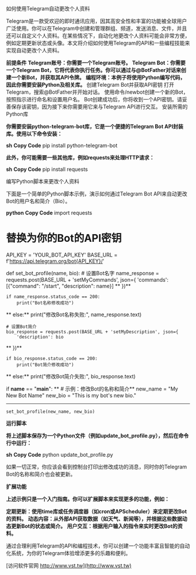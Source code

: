 如何使用Telegram自动更改个人资料

Telegram是一款受欢迎的即时通讯应用，因其高安全性和丰富的功能被全球用户广泛使用。你可以在Telegram中创建和管理群组、频道，发送消息、文件，并且还可以自定义个人资料。在某些情况下，自动化地更改个人资料可能会非常方便，例如定期更新状态或头像。本文将介绍如何使用Telegram的API和一些编程技能来实现自动更改个人资料。

**前提条件**
**Telegram账号：你需要一个Telegram账号。**
**Telegram Bot：你需要一个Telegram Bot，它将代表你执行任务。你可以通过与@BotFather对话来创建一个新Bot，并获取其API令牌。**
**编程环境：本例子将使用Python编写代码，因此你需要安装Python及相关库。**
创建Telegram Bot并获取API密钥
打开Telegram，搜索@BotFather并开始对话。
使用命令/newbot创建一个新的Bot，按照指示进行命名和设置用户名。
Bot创建成功后，你将收到一个API密钥。请妥善保存该密钥，因为接下来你需要用它来与Telegram API进行交互。
安装所需的Python库

**你需要安装python-telegram-bot库，它是一个便捷的Telegram Bot API封装库。使用以下命令安装：**

**sh**
**Copy Code**
pip install python-telegram-bot


**此外，你可能需要一些其他库，例如requests来处理HTTP请求：**

**sh**
**Copy Code**
pip install requests

编写Python脚本来更改个人资料

下面是一个简单的Python脚本示例，演示如何通过Telegram Bot API来自动更改Bot的用户名和简介（Bio）。

**python**
**Copy Code**
import requests

# 替换为你的Bot的API密钥
API_KEY = 'YOUR_BOT_API_KEY'
BASE_URL = f'https://api.telegram.org/bot{API_KEY}/'

def set_bot_profile(name, bio):
    # 设置Bot名字
    name_response = requests.post(BASE_URL + 'setMyCommands', json={
        'commands': [{"command": "/start", "description": name}]
**    })**

    if name_response.status_code == 200:
        print("Bot名称修改成功")
**    else:**
        print("修改Bot名称失败:", name_response.text)

    # 设置Bot简介
    bio_response = requests.post(BASE_URL + 'setMyDescription', json={
        'description': bio
**    })**

    if bio_response.status_code == 200:
        print("Bot简介修改成功")
**    else:**
        print("修改Bot简介失败:", bio_response.text)

if __name__ == "__main__":
**    # 示例：修改Bot的名称和简介**
    new_name = "My New Bot Name"
    new_bio = "This is my bot's new bio."
**    **
    set_bot_profile(new_name, new_bio)

**运行脚本**

**将上述脚本保存为一个Python文件（例如update_bot_profile.py），然后在命令行中运行：**

**sh**
**Copy Code**
python update_bot_profile.py


如果一切正常，你应该会看到控制台打印出修改成功的消息，同时你的Telegram Bot的名称和简介也会被更新。

**扩展功能**

**上述示例只是一个入门指南。你可以扩展脚本来实现更多的功能，例如：**

**定期更新：使用time库或任务调度器（如cron或APScheduler）来定期更改Bot的资料。**
**动态内容：从外部API获取数据（如天气、新闻等），并根据这些数据动态更新Bot的状态或简介。**
**用户交互：根据用户输入的指令来实时更改Bot的资料。**

通过合理利用Telegram的API和编程技术，你可以创建一个功能丰富且智能的自动化系统，为你的Telegram体验增添更多的乐趣和便利。


[访问软件官网 http://www.vst.tw](http://www.vst.tw)
